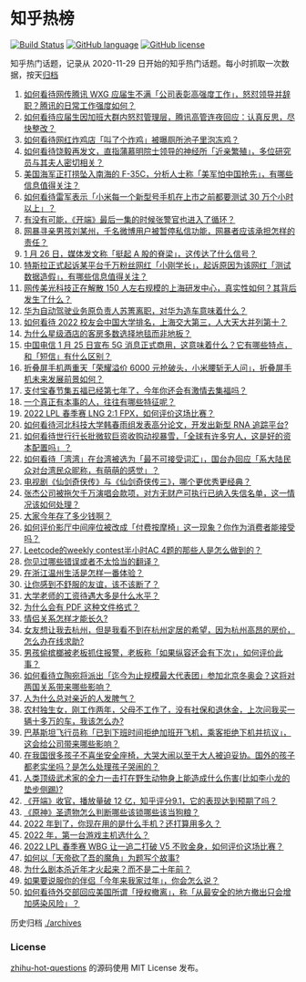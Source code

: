# 知乎热榜
[![Build Status](https://github.com/ToWeLong/zhihu-hot-questions/workflows/CI/badge.svg)](https://github.com/ToWeLong/zhihu-hot-questions/actions)
[![GitHub language](https://img.shields.io/badge/language-golang-orange.svg)](https://golang.org/)
[![GitHub license](https://img.shields.io/github/license/ToWeLong/zhihu-hot-questions)](https://github.com/ToWeLong/zhihu-hot-questions/blob/main/LICENSE)

知乎热门话题，记录从 2020-11-29 日开始的知乎热门话题。每小时抓取一次数据，按天[归档](./archives)

<!-- BEGIN -->

1. [如何看待网传腾讯 WXG 应届生不满「公司表彰高强度工作」，怒怼领导并辞职？腾讯的日常工作强度如何？](https://www.zhihu.com/question/513455529)
1. [如何看待应届生因加班大群内怒怼管理层，腾讯高管连夜回应：认真反思，尽快整改？](https://www.zhihu.com/question/513499430)
1. [如何看待网红炸鸡店「叫了个炸鸡」被曝厕所池子里泡冻鸡？](https://www.zhihu.com/question/512553965)
1. [如何看待饶毅再发文，直指蒲慕明院士领导的神经所「近亲繁殖」，多位研究员与其夫人密切相关？](https://www.zhihu.com/question/513481783)
1. [美国海军正打捞坠入南海的 F-35C，分析人士称「美军怕中国抢先」，有哪些信息值得关注？](https://www.zhihu.com/question/513530928)
1. [如何看待雷军表示「小米每一个新型号手机在上市之前都要测试 30 万个小时以上」？](https://www.zhihu.com/question/513484500)
1. [有没有可能，《开端》最后一集的时候张警官也进入了循环？](https://www.zhihu.com/question/513372336)
1. [网暴寻亲男孩刘某州，千名微博用户被暂停私信功能，网暴者应该承担怎样的责任？](https://www.zhihu.com/question/513446693)
1. [1 月 26 日，媒体发文称「挺起 A 股的脊梁」，这传达了什么信号？](https://www.zhihu.com/question/513433779)
1. [特斯拉正式起诉某平台千万粉丝网红「小刚学长」，起诉原因为该网红「测试数据造假」，有哪些信息值得关注？](https://www.zhihu.com/question/513482686)
1. [网传美光科技正在解散 150 人左右规模的上海研发中心，真实性如何？其背后发生了什么？](https://www.zhihu.com/question/513328736)
1. [华为自动驾驶业务原负责人苏箐离职，对华为造车意味着什么？](https://www.zhihu.com/question/513447499)
1. [如何看待 2022 校友会中国大学排名，上海交大第三，人大天大并列第十？](https://www.zhihu.com/question/513302912)
1. [为什么星级酒店的客房多数选择地毯而非地板？](https://www.zhihu.com/question/509086157)
1. [中国电信 1 月 25 日宣布 5G 消息正式商用，这意味着什么？它有哪些特点，和「短信」有什么区别？](https://www.zhihu.com/question/513329839)
1. [折叠屏手机两重天「荣耀溢价 6000 元抢破头，小米腰斩无人问」，折叠屏手机未来发展前景如何？](https://www.zhihu.com/question/512803763)
1. [支付宝春节集五福已经第七年了，今年你还会有激情去集福吗？](https://www.zhihu.com/question/512480890)
1. [一个真正有本事的人，往往有哪些特征呢？](https://www.zhihu.com/question/512023288)
1. [2022 LPL 春季赛 LNG 2:1 FPX，如何评价这场比赛？](https://www.zhihu.com/question/513523648)
1. [如何看待河北科技大学韩春雨组发表高分论文，开发出新型 RNA 追踪平台?](https://www.zhihu.com/question/513279962)
1. [如何看待世行行长批微软巨资收购动视暴雪，「全球有许多穷人，这是好的资本配置吗」？](https://www.zhihu.com/question/512933616)
1. [如何看待「湾湾」在台湾被选为「最不可接受词汇」，国台办回应「系大陆民众对台湾民众昵称，有萌萌的感觉」？](https://www.zhihu.com/question/513457634)
1. [电视剧《仙剑奇侠传》与《仙剑奇侠传三》，哪个更优秀更经典？](https://www.zhihu.com/question/504043769)
1. [张杰公司被拖欠千万演唱会款项，对方无财产可执行已纳入失信名单，这一情况该如何处理？](https://www.zhihu.com/question/513332561)
1. [大家今年存了多少钱啊？](https://www.zhihu.com/question/505569461)
1. [如何评价影厅中间座位被改成「付费按摩椅」这一现象？你作为消费者能接受吗？](https://www.zhihu.com/question/512998059)
1. [Leetcode的weekly contest半小时AC 4题的那些人是怎么做到的？](https://www.zhihu.com/question/62406833)
1. [你见过哪些错误或者不太恰当的翻译？](https://www.zhihu.com/question/42938863)
1. [在浙江温州生活是怎样一番体验？](https://www.zhihu.com/question/46796358)
1. [让你感到不舒服的友谊，该不该断了？](https://www.zhihu.com/question/509625699)
1. [大学老师的工资待遇大多是什么水平？](https://www.zhihu.com/question/512745639)
1. [为什么会有 PDF 这种文件格式？](https://www.zhihu.com/question/512913044)
1. [情侣关系怎样才能长久?](https://www.zhihu.com/question/490242697)
1. [女友想让我去杭州，但是我看不到在杭州定居的希望，因为杭州高昂的房价，怎么办在线求助?](https://www.zhihu.com/question/511411992)
1. [男孩偷槟榔被老板抓住报警，老板称「如果纵容还会有下次」，如何评价此事？](https://www.zhihu.com/question/512980811)
1. [如何看待立陶宛将派出「迄今为止规模最大代表团」参加北京冬奥会？这将对两国关系带来哪些影响？](https://www.zhihu.com/question/513321187)
1. [人为什么总对亲近的人发脾气？](https://www.zhihu.com/question/512950750)
1. [农村独生女，刚工作两年，父母不工作了，没有社保和退休金，上次问我买一辆十多万的车，我该怎么办?](https://www.zhihu.com/question/512930129)
1. [巴基斯坦飞行员称「已到下班时间拒绝加班开飞机，乘客拒绝下机并抗议」，这会给公司带来哪些影响？](https://www.zhihu.com/question/512701290)
1. [在我国很多孩子不喜坐安全座椅，大哭大闹以至于大人被迫妥协。国外的孩子都老实坐吗？是怎么处理孩子哭闹的？](https://www.zhihu.com/question/63252560)
1. [人类顶级武术家的全力一击打在野生动物身上能造成什么伤害(比如李小龙的垫步侧踢)?](https://www.zhihu.com/question/512921628)
1. [《开端》收官，播放量破 12 亿，知乎评分9.1，它的表现达到预期了吗？](https://www.zhihu.com/question/513355714)
1. [《原神》圣遗物怎么判断哪些该锁哪些该当狗粮？](https://www.zhihu.com/question/502241734)
1. [2022 年到了，你现在用的是什么手机？还打算用多久？](https://www.zhihu.com/question/513314731)
1. [2022 年，第一台游戏主机选什么？](https://www.zhihu.com/question/507164166)
1. [2022 LPL 春季赛 WBG 让一追二打破 V5 不败金身，如何评价这场比赛？](https://www.zhihu.com/question/513494504)
1. [如何以「天帝砍了吾的魔角」为题写个故事?](https://www.zhihu.com/question/496951219)
1. [为什么剧本杀近年才火起来？而不是二十年前？](https://www.zhihu.com/question/509958261)
1. [如果要说服你的伴侣「今年来我家过年」，你会怎么说？](https://www.zhihu.com/question/513287809)
1. [如何看待外交部回应美国所谓「授权撤离」，称「从最安全的地方撤出只会增加感染风险」？](https://www.zhihu.com/question/513493861)

<!-- END -->

历史归档 [./archives](./archives)


### License
[zhihu-hot-questions](https://github.com/towelong/zhihu-hot-questions) 的源码使用 MIT License 发布。